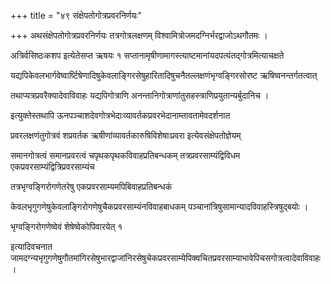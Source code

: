 +++
title = "४९ संक्षेपतोगोत्रप्रवरनिर्णयः"

+++
अथसंक्षेपतोगोत्रप्रवरनिर्णयः तत्रगोत्रलक्षणम् विश्वामित्रोजमदग्निर्भरद्वाजोऽथगौतमः ।

अत्रिर्वसिष्ठःकशप इत्येतेसप्त ऋषयः १ सप्तानामृषीणामागस्त्याष्टमानांयदपत्यंतद्गोत्रमित्याचक्षते

यद्यपिकेवलभार्गवेष्वार्ष्टिषेणादिषुकेवलाङ्गिरसेषुहारितादिषुचनैतल्लक्षणंभृग्वङ्गिरसोरष्ट ऋषिष्वनन्तर्गतत्वात्

तथाप्यत्रप्रवरैक्यादेवाविवाहः यद्यपिगोत्राणि अनन्तानिगोत्राणांतुसहस्त्राणिप्रयुतान्यर्बुदानिच ।

इत्युक्तेस्तथापि ऊनपञ्चाशदेवगोत्रभेदाःव्यावर्तकप्रवरभेदानाम्तावतामेवदर्शनात

प्रवरलक्षणंतुगोत्रवं शप्रवर्तक ऋषीणांव्यावर्तकारुषिविशेषाःप्रवरा इत्येवसंक्षेपतोज्ञेयम्

समानगोत्रत्वं समानप्रवरत्वं चपृथकपृथकविवाहप्रतिबन्धकम् तत्रप्रवरसाम्यंद्विविधम एकप्रवरसाम्यंद्वित्रिप्रवरसाम्यंच

तत्रभृग्वङ्गिरोगणेतरेषु एकप्रवरसाम्यमपिबिवाहप्रतिबन्धकं

केवलभृगुगणेषुकेवलाङ्गिरोगणेषुचैकप्रवरसाम्यंनविवाहबाधकम् पञ्चानांत्रिषुसामान्यादविवाहस्त्रिषुद्बयोः ।

भृग्वङ्गिरोगणेष्वेवं शेषेष्वेकोपिवारयेत् १

इत्यादिवचनात जामदग्न्यभृगुगणेषुगौतमांगिरसेषुभारद्वाजांनिरसेषुचेकप्रवरसाम्येपिक्वचितप्रवरसाम्याभावेपिचसगोत्रत्वादेवाविवाहः ।
